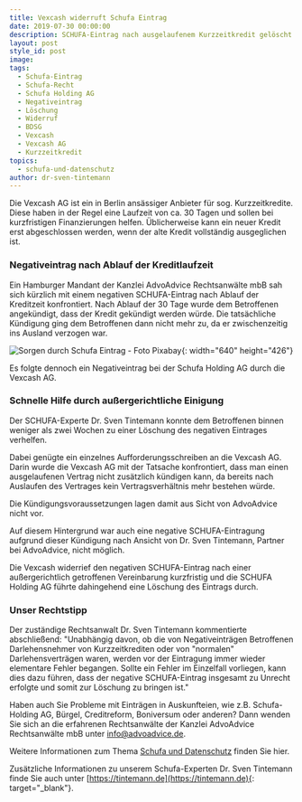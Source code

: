 ```yaml
---
title: Vexcash widerruft Schufa Eintrag
date: 2019-07-30 00:00:00
description: SCHUFA-Eintrag nach ausgelaufenem Kurzzeitkredit gelöscht.
layout: post
style_id: post
image:
tags:
  - Schufa-Eintrag
  - Schufa-Recht
  - Schufa Holding AG
  - Negativeintrag
  - Löschung
  - Widerruf
  - BDSG
  - Vexcash
  - Vexcash AG
  - Kurzzeitkredit
topics:
  - schufa-und-datenschutz
author: dr-sven-tintemann
---
```

Die Vexcash AG ist ein in Berlin ansässiger Anbieter für sog. Kurzzeitkredite. Diese haben in der Regel eine Laufzeit von ca. 30 Tagen und sollen bei kurzfristigen Finanzierungen helfen. Üblicherweise kann ein neuer Kredit erst abgeschlossen werden, wenn der alte Kredit vollständig ausgeglichen ist.&nbsp;

### Negativeintrag nach Ablauf der Kreditlaufzeit

Ein Hamburger Mandant der Kanzlei AdvoAdvice Rechtsanwälte mbB sah sich kürzlich mit einem negativen SCHUFA-Eintrag nach Ablauf der Kreditzeit konfrontiert. Nach Ablauf der 30 Tage wurde dem Betroffenen angekündigt, dass der Kredit gekündigt werden würde. Die tatsächliche Kündigung ging dem Betroffenen dann nicht mehr zu, da er zwischenzeitig ins Ausland verzogen war.&nbsp;

![Sorgen durch Schufa Eintrag - Foto Pixabay](/uploads/man-1574124-640-1.jpg "Schufa Eintrag durch Vexcash widerrufen"){: width="640" height="426"}

Es folgte dennoch ein Negativeintrag bei der Schufa Holding AG durch die Vexcash AG.

### Schnelle Hilfe durch außergerichtliche Einigung

Der SCHUFA-Experte Dr. Sven Tintemann konnte dem Betroffenen binnen weniger als zwei Wochen zu einer Löschung des negativen Eintrages verhelfen.

Dabei genügte ein einzelnes Aufforderungsschreiben an die Vexcash AG. Darin wurde die Vexcash AG mit der Tatsache konfrontiert, dass man einen ausgelaufenen Vertrag nicht zusätzlich kündigen kann, da bereits nach Auslaufen des Vertrages kein Vertragsverhältnis mehr bestehen würde.

Die Kündigungsvoraussetzungen lagen damit aus Sicht von AdvoAdvice nicht vor.

Auf diesem Hintergrund war auch eine negative SCHUFA-Eintragung aufgrund dieser Kündigung nach Ansicht von Dr. Sven Tintemann, Partner bei AdvoAdvice, nicht möglich.

Die Vexcash widerrief den negativen SCHUFA-Eintrag nach einer außergerichtlich getroffenen Vereinbarung kurzfristig und die SCHUFA Holding AG führte dahingehend eine Löschung des Eintrags durch.

### Unser Rechtstipp

Der zuständige Rechtsanwalt Dr. Sven Tintemann kommentierte abschließend: "Unabhängig davon, ob die von Negativeinträgen Betroffenen Darlehensnehmer von Kurzzeitkrediten oder von "normalen" Darlehensverträgen waren, werden vor der Eintragung immer wieder elementare Fehler begangen. Sollte ein Fehler im Einzelfall vorliegen, kann dies dazu führen, dass der negative SCHUFA-Eintrag insgesamt zu Unrecht erfolgte und somit zur Löschung zu bringen ist."

Haben auch Sie Probleme mit Einträgen in Auskunfteien, wie z.B. Schufa-Holding AG, Bürgel, Creditreform, Boniversum oder anderen? Dann wenden Sie sich an die erfahrenen Rechtsanwälte der Kanzlei AdvoAdvice Rechtsanwälte mbB unter [info@advoadvice.de](mailto:info@advoadvice.de).

Weitere Informationen zum Thema [Schufa und Datenschutz](/themen/schufa-und-datenschutz/)&nbsp;finden Sie hier.&nbsp;

Zusätzliche Informationen zu unserem Schufa-Experten Dr. Sven Tintemann finde Sie auch unter [https://tintemann.de](https://tintemann.de){: target="_blank"}.